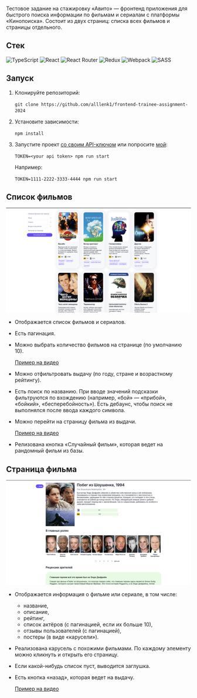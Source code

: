 Тестовое задание на стажировку «Авито» — фронтенд приложения для быстрого поиска информации по фильмам и сериалам с платформы «Кинопоиска».
Состоит из двух страниц: списка всех фильмов и страницы отдельного.

## Стек
![TypeScript](https://img.shields.io/badge/typescript-%23007ACC.svg?style=for-the-badge&logo=typescript&logoColor=white) ![React](https://img.shields.io/badge/react-%2320232a.svg?style=for-the-badge&logo=react&logoColor=%2361DAFB) ![React Router](https://img.shields.io/badge/React_Router-CA4245?style=for-the-badge&logo=react-router&logoColor=white) ![Redux](https://img.shields.io/badge/redux-%23593d88.svg?style=for-the-badge&logo=redux&logoColor=white) ![Webpack](https://img.shields.io/badge/webpack-%238DD6F9.svg?style=for-the-badge&logo=webpack&logoColor=black) ![SASS](https://img.shields.io/badge/SASS-hotpink.svg?style=for-the-badge&logo=SASS&logoColor=white)

## Запуск
1. Клонируйте репозиторий:

   `git clone https://github.com/alllenk1/frontend-trainee-assignment-2024`
3. Установите зависимости:

   `npm install`
4. Запустите проект [со своим API-ключом](https://t.me/kinopoiskdev_bot) или попросите [мой](https://t.me/allenk1):

   `TOKEN=<your api token> npm run start`

   Например:

   `TOKEN=1111-2222-3333-4444 npm run start`

## Список фильмов
![Скриншот главной страницы](public/promo/main-page.png)
* Отображается список фильмов и сериалов.
* Есть пагинация.
* Можно выбрать количество фильмов на странице (по умолчанию 10).

  [Пример на видео](https://disk.yandex.ru/client/disk/frontend-trainee-assignment-2024?idApp=client&dialog=slider&idDialog=%2Fdisk%2Ffrontend-trainee-assignment-2024%2F%D1%81%D0%BF%D0%B8%D1%81%D0%BE%D0%BA%20%D1%84%D0%B8%D0%BB%D1%8C%D0%BC%D0%BE%D0%B2%20%D0%B8%20%D0%BF%D0%B0%D0%B3%D0%B8%D0%BD%D0%B0%D1%86%D0%B8%D1%8F.mov)
* Можно отфильтровать выдачу (по году, стране и возрастному рейтингу).
* Есть поиск по названию. При вводе значений подсказки фильтруются по вхождению (например, «бой» — «прибой», «бойкий», «бесперебойность»). Есть дебаунс, чтобы поиск не выполнялся после ввода каждого символа.
* Можно перейти на страницу фильма из выдачи.

  [Пример на видео](https://disk.yandex.ru/client/disk/frontend-trainee-assignment-2024?idApp=client&dialog=slider&idDialog=%2Fdisk%2Ffrontend-trainee-assignment-2024%2F%D1%84%D0%B8%D0%BB%D1%8C%D1%82%D1%80%D1%8B%20%D0%B8%20%D0%BF%D0%BE%D0%B8%D1%81%D0%BA.mov)
* Релизована кнопка «Случайный фильм», которая ведет на рандомный фильм из базы.

## Страница фильма
![Скриншот страницы фильма](public/promo/movie-page.png)
* Отображается информация о фильме или сериале, в том числе:
    * название,
    * описание,
    * рейтинг,
    * список актёров (с пагинацией, если их больше 10),
    * отзывы пользователей (с пагинацией),
    * постеры (в виде «карусели»).
* Реализована карусель с похожими фильмами. По каждому элементу можно кликнуть и открыть его страницу.
* Если какой-нибудь список пуст, выводится заглушка.
* Есть кнопка «назад», которая ведет на выдачу.

  [Пример на видео](https://disk.yandex.ru/client/disk/frontend-trainee-assignment-2024?idApp=client&dialog=slider&idDialog=%2Fdisk%2Ffrontend-trainee-assignment-2024%2F%D1%81%D1%82%D1%80%D0%B0%D0%BD%D0%B8%D1%86%D0%B0%20%D1%84%D0%B8%D0%BB%D1%8C%D0%BC%D0%B0.mov)
